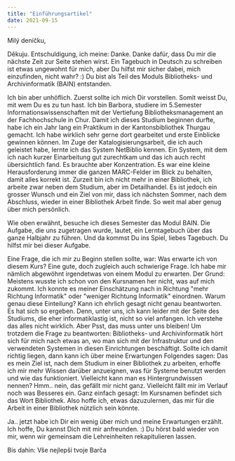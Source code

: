 ```yaml
---
title: "Einführungsartikel"
date: 2021-09-15
---
```


Milý deníčku,

Děkuju.
Entschuldigung, ich meine: Danke. Danke dafür, dass Du mir die nächste Zeit zur Seite stehen wirst.
Ein Tagebuch in Deutsch zu schreiben ist etwas ungewohnt für mich, aber Du hilfst mir sicher dabei, mich einzufinden, nicht wahr? :)
Du bist als Teil des Moduls Bibliotheks- und Archivinformatik (BAIN) entstanden.

Ich bin aber unhöflich. Zuerst sollte ich mich Dir vorstellen. Somit weisst Du, mit wem Du es zu tun hast.
Ich bin Barbora, studiere im 5.Semester Informationswissenschaften mit der Vertiefung Bibliotheksmanagement an der Fachhochschule in Chur. Damit ich dieses Studium beginnen durfte, habe ich ein Jahr lang ein Praktikum in der Kantonsbibliothek Thurgau gemacht. Ich habe wirklich sehr gerne dort gearbeitet und erste Einblicke gewinnen können. Im Zuge der Katalogisierungsarbeit, die ich auch geleistet habe, lernte ich das System NetBiblio kennen. Ein System, mit dem ich nach kurzer Einarbeitung gut zurechtkam und das ich auch recht übersichtlich fand. Es brauchte aber Konzentration. Es war eine kleine Herausforderung immer die ganzen MARC-Felder im Blick zu behalten, damit alles korrekt ist.
Zurzeit bin ich nicht mehr in einer Bibliothek, ich arbeite zwar neben dem Studium, aber im Detailhandel. Es ist jedoch ein grosser Wunsch und ein Ziel von mir, dass ich nächsten Sommer, nach dem Abschluss, wieder in einer Bibliothek Arbeit finde.
So weit mal aber genug über mich persönlich.

Wie oben erwähnt, besuche ich dieses Semester das Modul BAIN. Die Aufgabe, die uns zugetragen wurde, lautet, ein Lerntagebuch über das ganze Halbjahr zu führen. Und da kommst Du ins Spiel, liebes Tagebuch. Du hilfst mir bei dieser Aufgabe.

Eine Frage, die ich mir zu Beginn stellen sollte, war: Was erwarte ich von diesem Kurs?
Eine gute, doch zugleich auch schwierige Frage. Ich habe mir nämlich abgewöhnt irgendetwas von einem Modul zu erwarten. Der Grund: Meistens wusste ich schon von den Kursnamen her nicht, was auf mich zukommt. Ich konnte es meiner Einschätzung nach in Richtung "mehr Richtung Informatik" oder "weniger Richtung Informatik" einordnen. Warum genau diese Einteilung? Kann ich ehrlich gesagt nicht genau beantworten. Es hat sich so ergeben. Denn, unter uns, ich kann leider mit der Seite des Studiums, die eher informatiklastig ist, nicht so viel anfangen. Ich verstehe das alles nicht wirklich. Aber Psst, das muss unter uns bleiben!
Um trotzdem die Frage zu beantworten: Bibliotheks- und Archivinformatik hört sich für mich nach etwas an, wo man sich mit der Infrastruktur und den verwendeten Systemen in diesen Einrichtungen beschäftigt. Sollte ich damit richtig liegen, dann kann ich über meine Erwartungen Folgendes sagen:
Das es mein Ziel ist, nach dem Studium in einer Bibliothek zu arbeiten, erhoffe ich mir mehr Wissen darüber anzueignen, was für Systeme benutzt werden und wie das funktioniert. Vielleicht kann man es Hintergrundwissen nennen? Hmm.. nein, das gefällt mir nicht ganz. Vielleicht fällt mir im Verlauf noch was Besseres ein.
Ganz einfach gesagt: Im Kursnamen befindet sich das Wort Bibliothek. Also hoffe ich, etwas dazuzulernen, das mir für die Arbeit in einer Bibliothek nützlich sein könnte.

Ja.. jetzt habe ich Dir ein wenig über mich und meine Erwartungen erzählt. Ich hoffe, Du kannst Dich mit mir anfreunden. :)
Du hörst bald wieder von mir, wenn wir gemeinsam die Lehreinheiten rekapitulieren lassen.

Bis dahin:
Vše nejlepší
tvoje Barča
